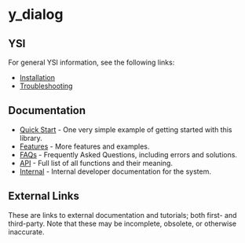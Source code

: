 # y_dialog



## YSI

For general YSI information, see the following links:

* [Installation](../installation.md)
* [Troubleshooting](../troubleshooting.md)

## Documentation

* [Quick Start](y_dialog/quick-start.md) - One very simple example of getting started with this library.
* [Features](y_dialog/features.md) - More features and examples.
* [FAQs](y_dialog/faqs.md) - Frequently Asked Questions, including errors and solutions.
* [API](y_dialog/api.md) - Full list of all functions and their meaning.
* [Internal](y_dialog/internal.md) - Internal developer documentation for the system.

## External Links

These are links to external documentation and tutorials; both first- and third-party.  Note that these may be incomplete, obsolete, or otherwise inaccurate.

